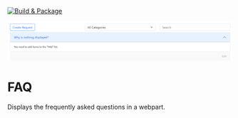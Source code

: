 [![Build & Package](https://github.com/spsprinkles/faq/actions/workflows/webpack.yml/badge.svg)](https://github.com/spsprinkles/faq/actions/workflows/webpack.yml)

![Demo](./demo.png)

# FAQ

Displays the frequently asked questions in a webpart.